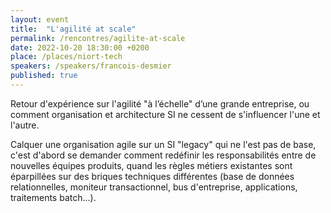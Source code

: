 ```yaml
---
layout: event
title:  "L'agilité at scale"
permalink: /rencontres/agilite-at-scale
date: 2022-10-20 18:30:00 +0200
place: /places/niort-tech
speakers: /speakers/francois-desmier
published: true
---
```


Retour d'expérience sur l'agilité "à l’échelle" d’une grande entreprise, ou comment organisation et architecture SI ne cessent de s'influencer l'une et l'autre.

Calquer une organisation agile sur un SI "legacy" qui ne l'est pas de base, c'est d'abord se demander comment redéfinir les responsabilités entre de nouvelles équipes produits, quand les règles métiers existantes sont éparpillées sur des briques techniques différentes (base de données relationnelles, moniteur transactionnel, bus d'entreprise, applications, traitements batch...).
